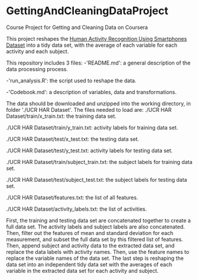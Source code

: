 GettingAndCleaningDataProject
=============================

Course Project for Getting and Cleaning Data on Coursera

This project reshapes the [Human Activity Recognition Using Smartphones Dataset](http://archive.ics.uci.edu/ml/datasets/Human+Activity+Recognition+Using+Smartphones ) into a tidy data set, with the average of each variable for each activity and each subject. 

This repository includes 3 files:
-'README.md': a general description of the data processing process.

-'run_analysis.R': the script used to reshape the data.

-'Codebook.md': a description of variables, data and transformations.


The data should be downloaded and unzipped into the working directory, in folder './UCR HAR Dataset'.
The files needed to load are:
./UCR HAR Dataset/train/x_train.txt: the training data set.

./UCR HAR Dataset/train/y_train.txt: activity labels for training data set.

./UCR HAR Dataset/test/x_test.txt: the testing data set.

./UCR HAR Dataset/test/y_test.txt: activity labels for testing data set.

./UCR HAR Dataset/train/subject_train.txt: the subject labels for training data set.

./UCR HAR Dataset/test/subject_test.txt: the subject labels for testing data set.

./UCR HAR Dataset/features.txt: the list of all features.

./UCR HAR Dataset/activity_labels.txt: the list of activities.

First, the training and testing data set are concatenated together to create a full data set. The activity labels and subject labels are also concatenated.
Then, filter out the features of mean and standard deviation for each measurement, and subset the full data set by this filtered list of features.
Then, append subject and activity data to the extracted data set, and replace the data labels with activity names.
Then, use the feature names to replace the variable names of the data set.
The last step is reshaping the data set into an independent tidy data set with the averages of each variable in the extracted data set for each activity and subject.




